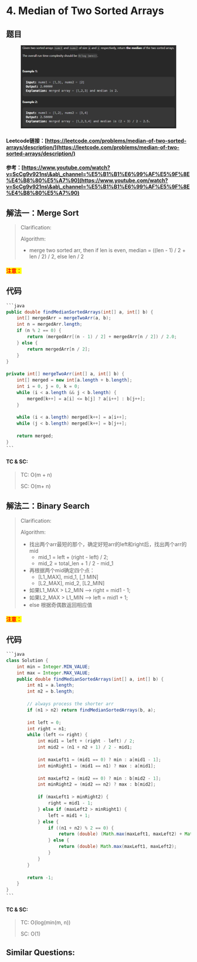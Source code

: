 # 4. Median of Two Sorted Arrays

## 题目

<figure><img src=".gitbook/assets/image.png" alt=""><figcaption></figcaption></figure>

#### Leetcode链接：[https://leetcode.com/problems/median-of-two-sorted-arrays/description/](https://leetcode.com/problems/median-of-two-sorted-arrays/description/)

#### 参考：[https://www.youtube.com/watch?v=ScCg9v921ns\&ab\_channel=%E5%B1%B1%E6%99%AF%E5%9F%8E%E4%B8%80%E5%A7%90](https://www.youtube.com/watch?v=ScCg9v921ns\&ab\_channel=%E5%B1%B1%E6%99%AF%E5%9F%8E%E4%B8%80%E5%A7%90)

## 解法一：Merge Sort

> Clarification:&#x20;
>
> Algorithm:&#x20;
>
> * merge two sorted arr, then if len is even, median = ((len - 1) / 2 + len / 2) / 2, else len / 2

#### <mark style="color:red;">注意：</mark>

## 代码

````java
```java
public double findMedianSortedArrays(int[] a, int[] b) {
    int[] mergedArr = mergeTwoArr(a, b);
    int n = mergedArr.length;
    if (n % 2 == 0) {
        return (mergedArr[(n - 1) / 2] + mergedArr[n / 2]) / 2.0;
    } else {
        return mergedArr[n / 2];
    }
}

private int[] mergeTwoArr(int[] a, int[] b) {
    int[] merged = new int[a.length + b.length];
    int i = 0, j = 0, k = 0;
    while (i < a.length && j < b.length) {
        merged[k++] = a[i] <= b[j] ? a[i++] : b[j++];
    }

    while (i < a.length) merged[k++] = a[i++];
    while (j < b.length) merged[k++] = b[j++];

    return merged;
}
```
````

#### TC & SC:&#x20;

> TC: O(m + n)
>
> SC: O(m+ n)

## 解法二：Binary Search

> Clarification:&#x20;
>
> Algorithm:&#x20;
>
> * 找出两个arr最短的那个，确定好短arr的left和right后，找出两个arr的mid
>   * mid\_1 = left + (right - left) / 2;
>   * mid\_2 = total\_len + 1 / 2 - mid\_1&#x20;
> * 再根据两个mid确定四个点：
>   * \[L1\_MAX], mid\_1, \[\_1 MIN]
>   * \[L2\_MAX], mid\_2, \[L2\_MIN]
> * 如果L1\_MAX > L2\_MIN --> right = mid1 - 1;
> * 如果L2\_MAX > L1\_MIN --> left = mid1 + 1;
> * else 根据奇偶数返回相应值

#### <mark style="color:red;">注意：</mark>

## 代码

````java
```java
class Solution {
    int min = Integer.MIN_VALUE;
    int max = Integer.MAX_VALUE;
    public double findMedianSortedArrays(int[] a, int[] b) {
        int n1 = a.length;
        int n2 = b.length;

        // always process the shorter arr
        if (n1 > n2) return findMedianSortedArrays(b, a);

        int left = 0;
        int right = n1;
        while (left <= right) {
            int mid1 = left + (right - left) / 2;
            int mid2 = (n1 + n2 + 1) / 2 - mid1;

            int maxLeft1 = (mid1 == 0) ? min : a[mid1 - 1];
            int minRight1 = (mid1 == n1) ? max : a[mid1];

            int maxLeft2 = (mid2 == 0) ? min : b[mid2 - 1];
            int minRight2 = (mid2 == n2) ? max : b[mid2];

            if (maxLeft1 > minRight2) {
                right = mid1 - 1;
            } else if (maxLeft2 > minRight1) {
                left = mid1 + 1;
            } else {
                if ((n1 + n2) % 2 == 0) {
                    return (double) (Math.max(maxLeft1, maxLeft2) + Math.min(minRight1, minRight2)) / 2;
                } else {
                    return (double) Math.max(maxLeft1, maxLeft2);
                }
            }
        }

        return -1;
    }
}
```
````

#### TC & SC:&#x20;

> TC: O(log(min(m, n))
>
> SC: O(1)

## **Similar Questions:**&#x20;
